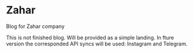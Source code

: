 # Zahar
Blog for Zahar company

This is not finished blog. Will be provided as a simple landing. In fture version the corresponded API syncs will be used: Instagram and Telegram.
